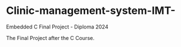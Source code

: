# Clinic-management-system-IMT-
Embedded C Final Project - Diploma 2024

The Final Project after the C Course.
